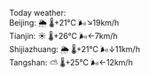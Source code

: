 Today weather:  
Beijing: 🌦   🌡️+21°C 🌬️↘19km/h  
Tianjin: ☀️   🌡️+26°C 🌬️←7km/h  
Shijiazhuang: 🌦   🌡️+21°C 🌬️↓11km/h  
Tangshan: ⛅️  🌡️+25°C 🌬️←12km/h  
